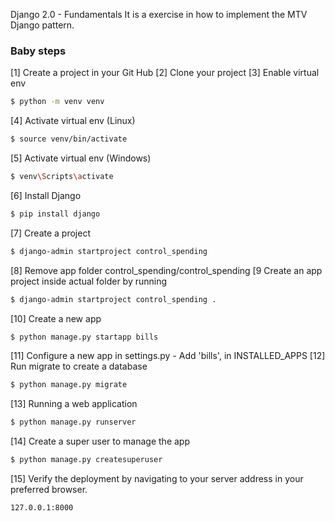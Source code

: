 Django 2.0 - Fundamentals
It is a exercise in how to implement the MTV Django pattern.

### Baby steps

[1] Create a project in your Git Hub 
[2] Clone your project 
[3] Enable virtual env 
```sh
$ python -m venv venv
```
[4] Activate virtual env (Linux)
```sh
$ source venv/bin/activate 
```
[5] Activate virtual env (Windows) 
```sh
$ venv\Scripts\activate
```
[6] Install Django 
```sh
$ pip install django 
```
[7] Create a project 
```sh
$ django-admin startproject control_spending 
```
[8] Remove app folder control_spending/control_spending 
[9 Create an app project inside actual folder by running 
```sh
$ django-admin startproject control_spending . 
```
[10] Create a new app
```sh
$ python manage.py startapp bills
``` 
[11] Configure a new app in settings.py - Add 'bills', in INSTALLED_APPS 
[12] Run migrate to create a database
```sh
$ python manage.py migrate 
``` 
[13] Running a web application
```sh
$ python manage.py runserver
```  
[14] Create a super user to manage the app
```sh
$ python manage.py createsuperuser
```   
[15] Verify the deployment by navigating to your server address in your preferred browser.
```sh
127.0.0.1:8000
```   

